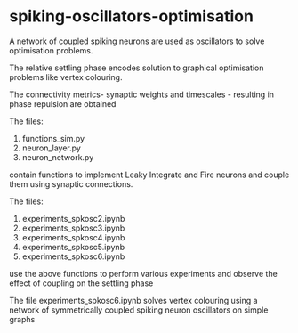 # spiking-oscillators-optimisation
A network of coupled spiking neurons are used as oscillators to solve optimisation problems.

The relative settling phase encodes solution to graphical optimisation problems like vertex colouring.

The connectivity metrics- synaptic weights and timescales - resulting in phase repulsion are obtained

The files:
1. functions_sim.py
2. neuron_layer.py
3. neuron_network.py

contain functions to implement Leaky Integrate and Fire neurons and couple them using synaptic connections.

The files:
1. experiments_spkosc2.ipynb
2. experiments_spkosc3.ipynb
3. experiments_spkosc4.ipynb
4. experiments_spkosc5.ipynb
5. experiments_spkosc6.ipynb

use the above functions to perform various experiments and observe the effect of coupling on the settling phase

The file experiments_spkosc6.ipynb solves vertex colouring using a network of symmetrically coupled spiking neuron oscillators on simple graphs
